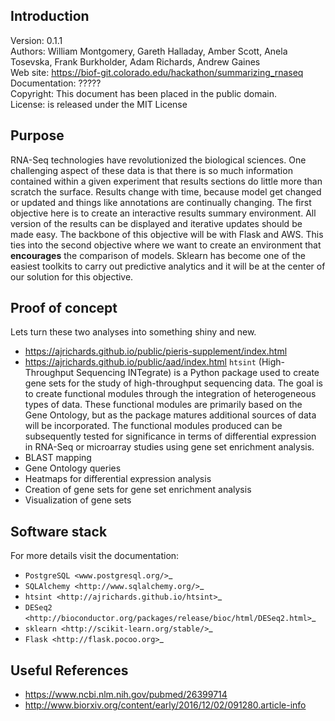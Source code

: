 Introduction
----------------
Version: 0.1.1  
Authors: William Montgomery, Gareth Halladay, Amber Scott, Anela Tosevska, Frank Burkholder, Adam Richards, Andrew Gaines  
Web site: https://biof-git.colorado.edu/hackathon/summarizing_rnaseq  
Documentation: ?????  
Copyright: This document has been placed in the public domain.  
License:  is released under the MIT License

Purpose
----------------
RNA-Seq technologies have revolutionized the biological sciences.  One
challenging aspect of these data is that there is so much information
contained within a given experiment that results sections do little
more than scratch the surface. Results change with time, because model
get changed or updated and things like annotations are continually
changing.
The first objective here is to create an interactive results summary
environment.  All version of the results can be displayed and
iterative updates should be made easy.  The backbone of this objective
will be with Flask and AWS.
This ties into the second objective where we want to create an
environment that **encourages** the comparison of models.  Sklearn has
become one of the easiest toolkits to carry out predictive analytics
and it will be at the center of our solution for this objective.

Proof of concept
-----------------
Lets turn these two analyses into something shiny and new.
  * https://ajrichards.github.io/public/pieris-supplement/index.html
  * https://ajrichards.github.io/public/aad/index.html
``htsint`` (High-Throughput Sequencing INTegrate) is a Python package used to create gene sets for the study of high-throughput sequencing data. The goal is to create functional modules through the integration of heterogeneous types of data. These functional modules are primarily based on the Gene Ontology, but as the package matures additional sources of data will be incorporated. The functional modules produced can be subsequently tested for significance in terms of differential expression in RNA-Seq or microarray studies using gene set enrichment analysis.
  * BLAST mapping
  * Gene Ontology queries
  * Heatmaps for differential expression analysis
  * Creation of gene sets for gene set enrichment analysis
  * Visualization of gene sets
  
Software stack
----------------
For more details visit the documentation:
  * `PostgreSQL <www.postgresql.org/>`_
  * `SQLAlchemy <http://www.sqlalchemy.org/>`_
  * `htsint <http://ajrichards.github.io/htsint>`_
  * `DESeq2 <http://bioconductor.org/packages/release/bioc/html/DESeq2.html>`_
  * `sklearn <http://scikit-learn.org/stable/>`_
  * `Flask <http://flask.pocoo.org>`_
  
Useful References
------------------
  * https://www.ncbi.nlm.nih.gov/pubmed/26399714
  * http://www.biorxiv.org/content/early/2016/12/02/091280.article-info
